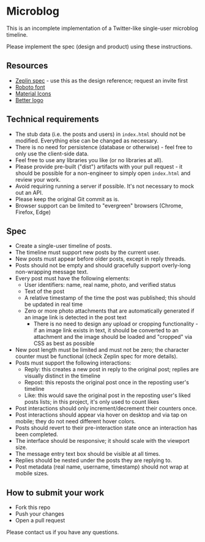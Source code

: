 # Microblog

This is an incomplete implementation of a Twitter-like single-user microblog timeline. 

Please implement the spec (design and product) using these instructions. 

## Resources

* [Zeplin spec](https://zpl.io/Tycej) - use this as the design reference; request an invite first
* [Roboto font](https://fonts.google.com/specimen/Roboto)
* [Material Icons](http://google.github.io/material-design-icons/)
* [Better logo](better-icon.svg)

## Technical requirements

* The stub data (i.e. the posts and users) in `index.html` should not be modified. Everything else can be changed as necessary.
* There is no need for persistence (database or otherwise) - feel free to only use the client-side data.
* Feel free to use any libraries you like (or no libraries at all).
* Please provide pre-built ("dist") artifacts with your pull request - it should be possible for a non-engineer to simply open `index.html` and review your work.
* Avoid requiring running a server if possible. It's not necessary to mock out an API.
* Please keep the original Git commit as is.
* Browser support can be limited to "evergreen" browsers (Chrome, Firefox, Edge)

## Spec

* Create a single-user timeline of posts.
* The timeline must support new posts by the current user.
* New posts must appear before older posts, except in reply threads.
* Posts should not be empty and should gracefully support overly-long non-wrapping message text.
* Every post must have the following elements:
  * User identifiers: name, real name, photo, and verified status
  * Text of the post
  * A relative timestamp of the time the post was published; this should be updated in real time
  * Zero or more photo attachments that are automatically generated if an image link is detected in the post text
    * There is no need to design any upload or cropping functionality - if an image link exists in text, it should be converted to an attachment and the image should be loaded and "cropped" via CSS as best as possible
* New post length must be limited and must not be zero; the character counter must be functional (check Zeplin spec for more details).
* Posts must support the following interactions:
  * Reply: this creates a new post in reply to the original post; replies are visually distinct in the timeline
  * Repost: this reposts the original post once in the reposting user's timeline
  * Like: this would save the original post in the reposting user's liked posts lists; in this project, it's only used to count 
  likes
* Post interactions should only increment/decrement their counters once.
* Post interactions should appear via hover on desktop and via tap on mobile; they do not need different hover colors.
* Posts should revert to their pre-interaction state once an interaction has been completed.
* The interface should be responsive; it should scale with the viewport size.
* The message entry text box should be visible at all times.
* Replies should be nested under the posts they are replying to.
* Post metadata (real name, username, timestamp) should not wrap at mobile sizes.

## How to submit your work

* Fork this repo
* Push your changes
* Open a pull request

Please contact us if you have any questions.
